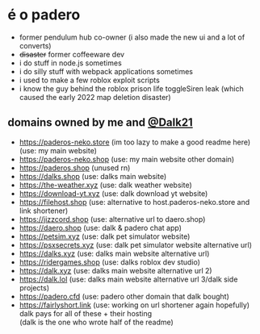 # é o padero
+ former pendulum hub co-owner (i also made the new ui and a lot of converts)
+ ~~disaster~~ former coffeeware dev
+ i do stuff in node.js sometimes
+ i do silly stuff with webpack applications sometimes
+ i used to make a few roblox exploit scripts
+ i know the guy behind the roblox prison life toggleSiren leak (which caused the early 2022 map deletion disaster)


## domains owned by me and [@Dalk21](https://github.com/Dalk21)
- https://paderos-neko.store (im too lazy to make a good readme here) (use: my main website)
- https://paderos-neko.shop (use: my main website other domain)
- https://paderos.shop (unused rn)
- https://dalks.shop (use: dalks main website)
- https://the-weather.xyz (use: dalk weather website)
- https://download-yt.xyz (use: dalk download yt website)
- https://filehost.shop (use: alternative to host.paderos-neko.store and link shortener)
- https://jizzcord.shop (use: alternative url to daero.shop)
- https://daero.shop (use: dalk & padero chat app)
- https://petsim.xyz (use: dalk pet simulator website)
- https://psxsecrets.xyz (use: dalk pet simulator website alternative url)
- https://dalks.xyz (use: dalks main website alternative url)
- https://ridergames.shop (use: dalks roblox dev studio)
- https://dalk.xyz (use: dalks main website alternative url 2)
- https://dalk.lol (use: dalks main website alternative url 3/dalk side projects)
- https://padero.cfd (use: padero other domain that dalk bought)
- https://fairlyshort.link (use: working on url shortener again hopefully)
dalk pays for all of these + their hosting\
(dalk is the one who wrote half of the readme)
